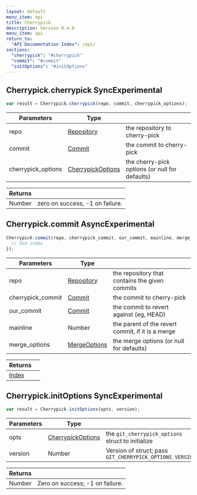 ```yaml
---
layout: default
menu_item: api
title: Cherrypick
description: Version 0.4.0
menu_item: api
return_to:
  "API Documentation Index": /api/
sections:
  "cherrypick": "#cherrypick"
  "commit": "#commit"
  "initOptions": "#initOptions"
---
```


## <a name="cherrypick"></a><span>Cherrypick.</span>cherrypick <span class="tags"><span class="sync">Sync</span><span class="experimental">Experimental</span></span>

```js
var result = Cherrypick.cherrypick(repo, commit, cherrypick_options);
```

| Parameters | Type |   |
| --- | --- | --- |
| repo | [Repository](/api/repository/) | the repository to cherry-pick |
| commit | [Commit](/api/commit/) | the commit to cherry-pick |
| cherrypick_options | [CherrypickOptions](/api/cherrypick_options/) | the cherry-pick options (or null for defaults) |

| Returns |  |
| --- | --- |
| Number |  zero on success, -1 on failure. |

## <a name="commit"></a><span>Cherrypick.</span>commit <span class="tags"><span class="async">Async</span><span class="experimental">Experimental</span></span>

```js
Cherrypick.commit(repo, cherrypick_commit, our_commit, mainline, merge_options).then(function(index) {
  // Use index
});
```

| Parameters | Type |   |
| --- | --- | --- |
| repo | [Repository](/api/repository/) | the repository that contains the given commits |
| cherrypick_commit | [Commit](/api/commit/) | the commit to cherry-pick |
| our_commit | [Commit](/api/commit/) | the commit to revert against (eg, HEAD) |
| mainline | Number | the parent of the revert commit, if it is a merge |
| merge_options | [MergeOptions](/api/merge_options/) | the merge options (or null for defaults) |

| Returns |  |
| --- | --- |
| [Index](/api/index/) |  |

## <a name="initOptions"></a><span>Cherrypick.</span>initOptions <span class="tags"><span class="sync">Sync</span><span class="experimental">Experimental</span></span>

```js
var result = Cherrypick.initOptions(opts, version);
```

| Parameters | Type |   |
| --- | --- | --- |
| opts | [CherrypickOptions](/api/cherrypick_options/) | the `git_cherrypick_options` struct to initialize |
| version | Number | Version of struct; pass `GIT_CHERRYPICK_OPTIONS_VERSION` |

| Returns |  |
| --- | --- |
| Number |  Zero on success; -1 on failure. |

